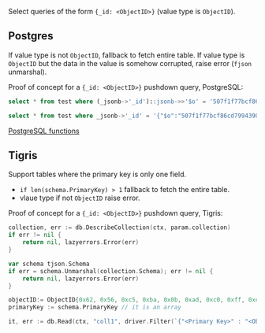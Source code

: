 Select queries of the form `{_id: <ObjectID>}` (value type is `ObjectID`).

## Postgres

If value type is not `ObjectID`, fallback to fetch entire table.
If value type is `ObjectID` but the data in the value is somehow corrupted, raise error (`fjson` unmarshal).

Proof of concept for a `{_id: <ObjectID>}` pushdown query, PostgreSQL:

```sql
select * from test where (_jsonb->'_id')::jsonb->>'$o' = '507f1f77bcf86cd799439011';
```

```sql
select * from test where _jsonb->'_id' = '{"$o":"507f1f77bcf86cd799439011"}'::jsonb;
```

[PostgreSQL functions](https://www.postgresql.org/docs/14/functions-json.html)

## Tigris

Support tables where the primary key is only one field.

* `if len(schema.PrimaryKey) > 1` fallback to fetch the entire table.
* vlaue type if not `ObjectID` raise error.

Proof of concept for a `{_id: <ObjectID>}` pushdown query, Tigris:

```go
collection, err := db.DescribeCollection(ctx, param.collection)
if err != nil {
    return nil, lazyerrors.Error(err)
}

var schema tjson.Schema
if err = schema.Unmarshal(collection.Schema); err != nil {
    return nil, lazyerrors.Error(err)
}

objectID:= ObjectID{0x62, 0x56, 0xc5, 0xba, 0x0b, 0xad, 0xc0, 0xff, 0xee, 0x00, 0x00, 0x01}
primaryKey := schema.PrimaryKey // it is an array

it, err := db.Read(ctx, "coll1", driver.Filter(`{"<Primary Key>" : "<ObjectID>"}`), nil)
```